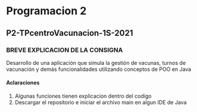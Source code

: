 # Programacion 2

## P2-TPcentroVacunacion-1S-2021

### BREVE EXPLICACION DE LA CONSIGNA
Desarrollo de una aplicación que simula la gestión de vacunas, turnos de vacunación y demás funcionalidades utilizando conceptos de POO en Java

#### Aclaraciones
1) Algunas funciones tienen explicacion dentro del codigo
2) Descargar el repositorio e iniciar el archivo main en algun IDE de Java
